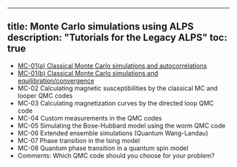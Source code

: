 
---
title: Monte Carlo simulations using ALPS
description: "Tutorials for the Legacy ALPS"
toc: true
---

- [MC-01(a) Classical Monte Carlo simulations and autocorrelations](mc01a)
- [MC-01(b) Classical Monte Carlo simulations and equilibration/convergence](mc01b)
- MC-02 Calculating magnetic susceptibilities by the classical MC and looper QMC codes
- MC-03 Calculating magnetization curves by the directed loop QMC code 
- MC-04 Custom measurements in the QMC codes 
- MC-05 Simulating the Bose-Hubbard model using the worm QMC code 
- MC-06 Extended ensemble simulations (Quantum Wang-Landau) 
- MC-07 Phase transition in the Ising model 
- MC-08 Quantum phase transition in a quantum spin model 
- Comments: Which QMC code should you choose for your problem?






